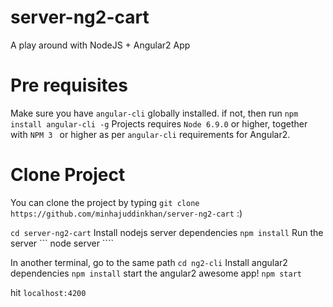 
# server-ng2-cart
A play around with NodeJS + Angular2 App 

# Pre requisites

 Make sure you have ```angular-cli``` globally installed.
 if not, then run ``` npm install angular-cli -g ```
 Projects requires ``` Node 6.9.0 ``` or higher, together with ```NPM 3 ``` or higher as per ``` angular-cli ``` requirements for Angular2.
 
 # Clone Project
 
 You can clone the project by typing ``` git clone https://github.com/minhajuddinkhan/server-ng2-cart ``` :)

 ``` cd server-ng2-cart ```
 Install nodejs server dependencies
 ``` npm install ```
 Run the server
 ``` node server ````

 In another terminal, go to the same path
 ``` cd ng2-cli ```
 Install angular2 dependencies
 ``` npm install ```
 start the angular2 awesome app!
 ``` npm start ```

 hit ```localhost:4200```
